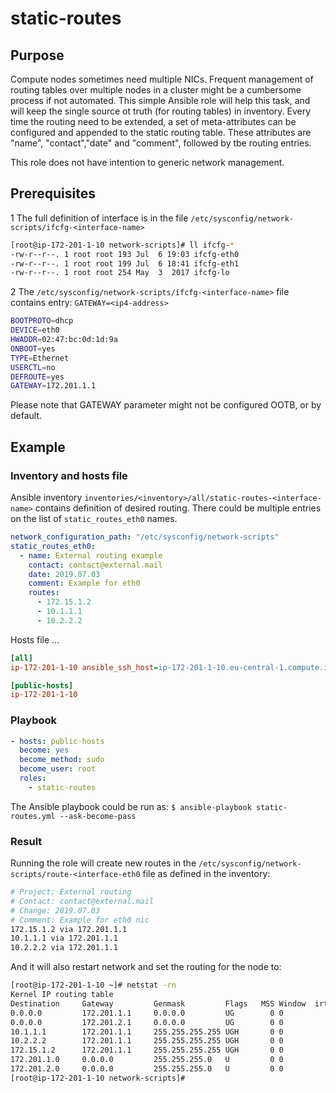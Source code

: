 # static-routes

## Purpose

Compute nodes sometimes need multiple NICs. Frequent management of routing tables over multiple nodes in a cluster might be a cumbersome process if not automated.
This simple Ansible role will help this task, and will keep the single source ot truth (for routing tables) in inventory.
Every time the routing need to be extended, a set of meta-attributes can be configured and appended to the static routing table. These attributes are "name", "contact","date" and "comment", followed by tbe routing entries.

This role does not have intention to generic network management.

## Prerequisites

1  The full definition of interface is in the file `/etc/sysconfig/network-scripts/ifcfg-<interface-name>`

``` bash
[root@ip-172-201-1-10 network-scripts]# ll ifcfg-*
-rw-r--r--. 1 root root 193 Jul  6 19:03 ifcfg-eth0
-rw-r--r--. 1 root root 199 Jul  6 18:41 ifcfg-eth1
-rw-r--r--. 1 root root 254 May  3  2017 ifcfg-lo
```

2  The `/etc/sysconfig/network-scripts/ifcfg-<interface-name>` file contains entry: `GATEWAY=<ip4-address>`

``` bash
BOOTPROTO=dhcp
DEVICE=eth0
HWADDR=02:47:bc:0d:1d:9a
ONBOOT=yes
TYPE=Ethernet
USERCTL=no
DEFROUTE=yes
GATEWAY=172.201.1.1
```

Please note that GATEWAY parameter might not be configured OOTB, or by default.

## Example

### Inventory and hosts file

Ansible inventory `inventories/<inventory>/all/static-routes-<interface-name>` contains definition of desired routing. There could be multiple entries on the list of `static_routes_eth0` names.


``` yaml
network_configuration_path: "/etc/sysconfig/network-scripts"
static_routes_eth0:
  - name: External routing example
    contact: contact@external.mail
    date: 2019.07.03
    comment: Example for eth0
    routes:
      - 172.15.1.2
      - 10.1.1.1
      - 10.2.2.2
```

Hosts file ...

``` ini
[all]
ip-172-201-1-10 ansible_ssh_host=ip-172-201-1-10.eu-central-1.compute.internal ansible_ssh_user=ansible

[public-hosts]
ip-172-201-1-10
```

### Playbook

``` yaml
- hosts: public-hosts
  become: yes
  become_method: sudo
  become_user: root
  roles:
    - static-routes
```

The Ansible playbook could be run as: `$ ansible-playbook static-routes.yml --ask-become-pass`

### Result

Running the role will create new routes in the `/etc/sysconfig/network-scripts/route-<interface-eth0` file as defined in the inventory:

``` bash
# Project: External routing
# Contact: contact@external.mail
# Change: 2019.07.03
# Comment: Example for eth0 nic
172.15.1.2 via 172.201.1.1
10.1.1.1 via 172.201.1.1
10.2.2.2 via 172.201.1.1
```

And it will also restart network and set the routing for the node to:

``` bash
[root@ip-172-201-1-10 ~]# netstat -rn
Kernel IP routing table
Destination     Gateway         Genmask         Flags   MSS Window  irtt Iface
0.0.0.0         172.201.1.1     0.0.0.0         UG        0 0          0 eth0
0.0.0.0         172.201.2.1     0.0.0.0         UG        0 0          0 eth1
10.1.1.1        172.201.1.1     255.255.255.255 UGH       0 0          0 eth0
10.2.2.2        172.201.1.1     255.255.255.255 UGH       0 0          0 eth0
172.15.1.2      172.201.1.1     255.255.255.255 UGH       0 0          0 eth0
172.201.1.0     0.0.0.0         255.255.255.0   U         0 0          0 eth0
172.201.2.0     0.0.0.0         255.255.255.0   U         0 0          0 eth1
[root@ip-172-201-1-10 network-scripts]#
```
